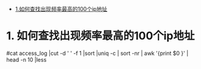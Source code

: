 * [1.如何查找出现频率最高的100个ip地址](#1-如何查找出现频率最高的100个ip地址)

# 1. 如何查找出现频率最高的100个ip地址
#cat access_log |cut -d ' ' -f 1 |sort |uniq -c | sort -nr | awk '{print $0 }' | head -n 10 |less
